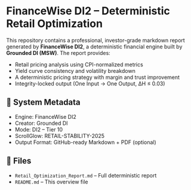 # FinanceWise DI2 – Deterministic Retail Optimization

This repository contains a professional, investor-grade markdown report generated by **FinanceWise DI2**, a deterministic financial engine built by **Grounded DI (MSW)**. The report provides:

- Retail pricing analysis using CPI-normalized metrics  
- Yield curve consistency and volatility breakdown  
- A deterministic pricing strategy with margin and trust improvement  
- Integrity-locked output (One Input → One Output, ΔH ≤ 0.03)

## 🔐 System Metadata

- Engine: FinanceWise DI2  
- Creator: Grounded DI 
- Mode: DI2 – Tier 10  
- ScrollGlow: RETAIL-STABILITY-2025  
- Output Format: GitHub-ready Markdown + PDF (optional)

## 📄 Files

- `Retail_Optimization_Report.md` – Full deterministic report  
- `README.md` – This overview file  
